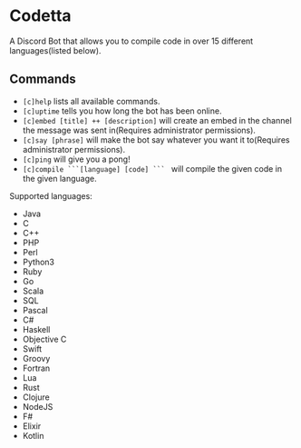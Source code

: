# Codetta
A Discord Bot that allows you to compile code in over 15 different languages(listed below).
## Commands
- ``[c]help`` lists all available commands.
- ``[c]uptime`` tells you how long the bot has been online.
- ``[c]embed [title] ++ [description]`` will create an embed in the channel the message was sent in(Requires administrator permissions).
- ``[c]say [phrase]`` will make the bot say whatever you want it to(Requires administrator permissions).
- ``[c]ping`` will give you a pong!
- ``[c]compile ```[language] [code] ``` `` will compile the given code in the given language.

Supported languages:
- Java
- C
- C++
- PHP
- Perl
- Python3
- Ruby
- Go
- Scala
- SQL
- Pascal
- C#
- Haskell
- Objective C
- Swift
- Groovy
- Fortran
- Lua
- Rust
- Clojure
- NodeJS
- F#
- Elixir
- Kotlin
